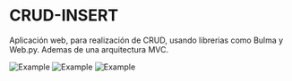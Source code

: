 # CRUD-INSERT
Aplicación web, para realización de CRUD, usando librerias como Bulma y Web.py. Ademas de una arquitectura MVC.

![Example](https://github.com/MariaDelCarmenHernandezDiaz/CRUD_UD/blob/master/Capturas/3.png "CRUD")
![Example](https://github.com/MariaDelCarmenHernandezDiaz/CRUD_UD/blob/master/Capturas/2.PNG "CRUD")
![Example](https://github.com/MariaDelCarmenHernandezDiaz/CRUD_UD/blob/master/Capturas/1.PNG "CRUD")

